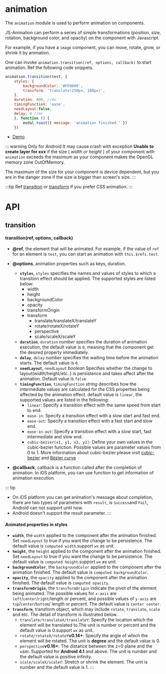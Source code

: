 # animation

The `animation` module is used to perform animation on components. 

JS-Animation can perform a series of simple transformations  (position, size, rotation, background color, and opacity) on the component with Javascript.

For example, if you have a `image` component, you can move, rotate, grow, or shrink it by animation.

One can invoke `animation.transition(ref, options, callback)` to start animation. Ref the following code snippets.
```javascript
animation.transition(test, {
    styles: {
        backgroundColor: '#FF0000',
        transform: 'translate(250px, 100px)',
    },
    duration: 800, //ms
    timingFunction: 'ease',
    needLayout:false,
    delay: 0 //ms
    }, function () {
        modal.toast({ message: 'animation finished.' })
    })
```
* [Demo](http://dotwe.org/vue/2d1b61bef061448c1a5a13eac9624410)

::: warning Only for Android
It may cause crash with exception **Unable to create layer for xxx** if the size ( *width or height* ) of your component with `animation` exceeds the maximum as your component makes the OpenGL memory zone OutOfMemory.

The maximum of the size for your component is device dependent, but you are in the danger zone if the size is bigger than screen's size.
:::

:::tip
Ref [transition](../styles/common-styles.html#property) or [transform](../styles/common-styles.html#transform) if you prefer CSS animation.
:::

# API

## transition

#### transition(ref, options, callback)

* **@ref**, the element that will be animated. For example, if the value of `ref` for an element is `test`, you can start an animation with `this.$refs.test`.
* **@options**, animation properties such as keys, duration.
  * **`styles`**, `styles` specifies the names and values of styles to which a transition effect should be applied. The supported styles are listed below:
    * width
    * height
    * backgroundColor 
    * opacity
    * transformOrigin
    * transform
      * translate/translateX/translateY
      * rotate/rotateX/rotateY
      * perspective
      * scale/scaleX/scaleY
  * **`duration`**, `duration` *number* specifies the duration of animation execution, the default value is `0`, meaning that the component get the desired property immediately.
  * **`delay`**, `delay` *number* specifies the waiting time before the animation starts. The default value is `0`. 
  * **`needLayout`**, `needLayout` *boolean* Specifies whether the change to layout(width/height/etc..) is persistence and takes affect after the animation. Default value is `false`
  * **`timingFunction`**, `timingFunction` *string* describes how the intermediate values are calculated for the CSS properties being affected by the animation effect. default value is `linear`, the supported values are listed in the following:
    * `linear`: Specify a transition effect with the same speed from start to end.
    * `ease-in`: Specify a transition effect with a slow start and fast end.
    * `ease-out`: Specify a transition effect with a fast start and slow end.
    * `ease-in-out`: Specify a transition effect with a slow start, fast intermediate and slow end.
    * `cubic-bezier(x1, y1, x2, y2)`: Define your own values in the cubic-bezier function. Possible values are parameter values from 0 to 1. More information about cubic-bezier please visit [cubic-bezier](http://cubic-bezier.com/) and [Bézier curve](https://en.wikipedia.org/wiki/B%C3%A9zier_curve)

* **@callback**, callback is a function called after the completion of animation. In iOS platform, you can use function to get information of animation execution.

::: tip
* On iOS platform you can get animation's message about completion, there are two types of parameters with `result`, is `Success`and `Fail`, Android can not support until now.
* Android doesn't support the result parameter.
:::

#### Animated properties in styles
* **`width`**, the `width` applied to the component after the animation finished. Set `needLayout` to true if you want the change to be persistence. The default value is `computed width`.support `wx` as unit.
* **`height`**, the `height` applied to the component after the animation finished. Set `needLayout` to true if you want the change to be persistence. The default value is `computed height`.support `wx` as unit.
* **`backgroundColor`**, the `backgroundColor` applied to the component after the animation finished. The default value is `computed backgroundColor`.
* **`opacity`**, the `opacity` applied to the component after the animation finished. The default value is `computed opacity`.
* **`transformOrigin`**, the `transformOrigin` indicate the pivot of the element being animated. The possible values for `x-axis` are `left`/`center`/`right`/length or percent, and possible values of `y-axis` are `top`/`center`/`bottom`/ length or percent. The default value is `center center`.
* **`transform`**, transform object, which may include `rotate`, `translate`, `scale` and etc. The detail of  transform is illustrated below.
  * `translate/translateX/translateY`: Specify the location which the element will be translated to.The unit is number or percent and the default value is 0.support `wx` as unit.
  * `rotate/rotateX/rotateY`**v0.14+**: Specify the angle of which the element will be rotated. The unit is **degree** and the default value is 0.
  * `perspective`**v0.16+**: The distance between the z=0 plane and the user. Supported for **Android 4.1** and above. The unit is number and the default value is positive infinity.
  * `scale/scaleX/scaleY`: Stretch or shrink the element. The unit is number and the default value is 1.
:::


